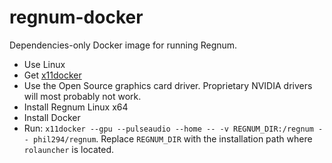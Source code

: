 # regnum-docker
Dependencies-only Docker image for running Regnum.

- Use Linux
- Get [x11docker](https://github.com/mviereck/x11docker)
- Use the Open Source graphics card driver. Proprietary NVIDIA drivers will most probably not work.
- Install Regnum Linux x64
- Install Docker
- Run: `x11docker --gpu --pulseaudio --home -- -v REGNUM_DIR:/regnum -- phil294/regnum`. Replace `REGNUM_DIR` with the installation path where `rolauncher` is located.

